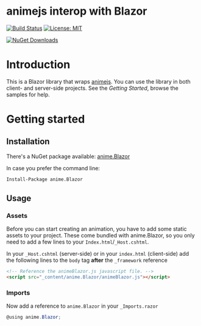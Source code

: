 # animejs interop with Blazor

[![Build Status](https://dev.azure.com/faredjalel/anime.Blazor/_apis/build/status/anime.Blazor-master?branchName=master)](https://dev.azure.com/faredjalel/anime.Blazor/_build/latest?definitionId=2&branchName=master)
[![License: MIT](https://img.shields.io/badge/License-MIT-yellow.svg)](/LICENSE.md)

[![NuGet Downloads](https://img.shields.io/nuget/dt/anime.Blazor?label=NuGet%20Downloads)](https://www.nuget.org/packages/anime.Blazor/)

# Introduction

This is a Blazor library that wraps [animejs](https://animejs.com/). You can use the library in both client- and server-side projects. See the *Getting Started*, browse the samples for help.


# Getting started

## Installation

There's a NuGet package available: [anime.Blazor](https://www.nuget.org/packages/anime.Blazor/)

In case you prefer the command line:

```bash
Install-Package anime.Blazor
```

## Usage

### Assets
Before you can start creating an animation, you have to add some static assets to your project. These come bundled with anime.Blazor, so you only need to add a few lines to your `Index.html`/`_Host.cshtml`.

In your `_Host.cshtml` (server-side) or in your `index.html` (client-side) add the following lines to the `body` tag **after** the `_framework` reference

```html
<!-- Reference the animeBlazor.js javascript file. -->
<script src="_content/anime.Blazor/animeBlazor.js"></script>
```

### Imports
Now add a reference to `anime.Blazor` in your `_Imports.razor`
```csharp
@using anime.Blazor;
```
